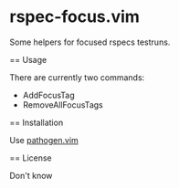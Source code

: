 rspec-focus.vim
===============

Some helpers for focused rspecs testruns.

== Usage

There are currently two commands:
* AddFocusTag
* RemoveAllFocusTags

== Installation

Use [pathogen.vim](https://github.com/tpope/vim-pathogen)

== License

Don't know
